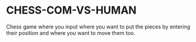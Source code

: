# CHESS-COM-VS-HUMAN
Chess game where you input where you want to put the pieces by entering their position and where you want to move them too.
